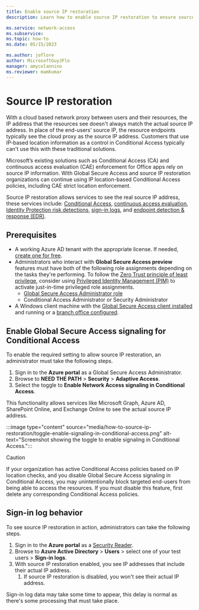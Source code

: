 ```yaml
---
title: Enable source IP restoration
description: Learn how to enable source IP restoration to ensure source IP match in downstream resources.

ms.service: network-access
ms.subservice: 
ms.topic: how-to
ms.date: 05/15/2023

ms.author: joflore
author: MicrosoftGuyJFlo
manager: amycolannino
ms.reviewer: mamkumar
---
```

# Source IP restoration

With a cloud based network proxy between users and their resources, the IP address that the resources see doesn't always match the actual source IP address. In place of the end-users’ source IP, the resource endpoints typically see the cloud proxy as the source IP address. Customers that use IP-based location information as a control in Conditional Access typically can't use this with these traditional solutions. 

Microsoft’s existing solutions such as Conditional Access (CA) and continuous access evaluation (CAE) enforcement for Office apps rely on source IP information. With Global Secure Access and source IP restoration organizations can continue using IP location-based Conditional Access policies, including CAE strict location enforcement.

Source IP restoration allows services to see the real source IP address, these services include: [Conditional Access](/azure/active-directory/conditional-access/overview), [continuous access evaluation](/azure/active-directory/conditional-access/concept-continuous-access-evaluation), [Identity Protection risk detections](/azure/active-directory/identity-protection/concept-identity-protection-risks), [sign-in logs](/azure/active-directory/reports-monitoring/concept-sign-ins), and [endpoint detection & response (EDR)](/microsoft-365/security/defender-endpoint/overview-endpoint-detection-response).

## Prerequisites

* A working Azure AD tenant with the appropriate license. If needed, [create one for free](https://azure.microsoft.com/free/?WT.mc_id=A261C142F).
* Administrators who interact with **Global Secure Access preview** features must have both of the following role assignments depending on the tasks they're performing. To follow the [Zero Trust principle of least privilege](/security/zero-trust/), consider using [Privileged Identity Management (PIM)](../active-directory/privileged-identity-management/pim-configure.md) to activate just-in-time privileged role assignments.
   * [Global Secure Access Administrator role](../active-directory/roles/permissions-reference.md#global-secure-access-administrator)
   * Conditional Access Administrator or Security Administrator
* A Windows client machine with the [Global Secure Access client installed](how-to-install-windows-client.md) and running or a [branch office configured](how-to-create-branch-office-location.md).

## Enable Global Secure Access signaling for Conditional Access

To enable the required setting to allow source IP restoration, an administrator must take the following steps.

1. Sign in to the **Azure portal** as a Global Secure Access Administrator.
1. Browse to **NEED THE PATH** > **Security** > **Adaptive Access**.
1. Select the toggle to **Enable Network Access signaling in Conditional Access**.

This functionality allows services like Microsoft Graph, Azure AD, SharePoint Online, and Exchange Online to see the actual source IP address.

:::image type="content" source="media/how-to-source-ip-restoration/toggle-enable-signaling-in-conditional-access.png" alt-text="Screenshot showing the toggle to enable signaling in Conditional Access.":::

> [!CAUTION]
> If your organization has active Conditional Access policies based on IP location checks, and you disable Global Secure Access signaling in Conditional Access, you may unintentionally block targeted end-users from being able to access the resources. If you must disable this feature, first delete any corresponding Conditional Access policies. 

## Sign-in log behavior

To see source IP restoration in action, administrators can take the following steps.

1. Sign in to the **Azure portal** as a [Security Reader](/azure/active-directory/roles/permissions-reference#security-reader).
1. Browse to **Azure Active Directory** > **Users** > select one of your test users > **Sign-in logs**.
1. With source IP restoration enabled, you see IP addresses that include their actual IP address. 
   1. If source IP restoration is disabled, you won't see their actual IP address.

Sign-in log data may take some time to appear, this delay is normal as there's some processing that must take place.

<!--Add screenshot of Sign-in logs here-->
